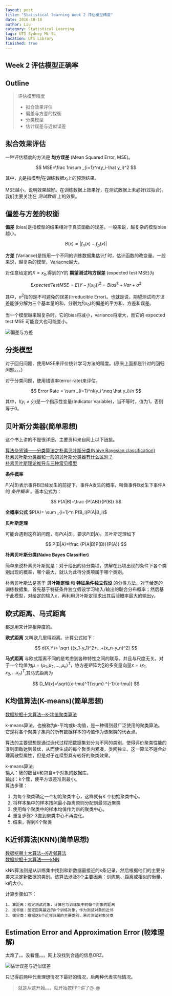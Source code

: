 ```yaml
---
layout: post
title: "Statistical learning Week 2 评估模型精度"
date: 2016-10-18
author: Liu
category: Statistical Learning
tags: UTS Sydney ML SL
location: UTS Library
finished: true
---
```


Week 2 评估模型正确率
---

## Outline

> 评估模型精度
>
> - 拟合效果评估
> - 偏差与方差的权衡
> - 分类模型
> - 估计误差与近似误差

## 拟合效果评估

一种评估精度的方法是 __均方误差__ (Mean Squared Error, MSE)。

$$
MSE=\frac 1n\sum _{i=1}^n(y_i-\hat y_i)^2
$$

其中，$\hat y_i$是指模型$\hat f$在训练数据$x_i$上的预测结果。

MSE越小，说明效果越好。在训练数据上效果好，在测试数据上未必好(过拟合)。我们主要关注在 _测试数据_ 上的效果。

## 偏差与方差的权衡

__偏差__ (bias)是指模型的结果相对于真实函数的误差。一般来说，越复杂的模型bias越小。

$$
B(x)=|f_n(x)-f_p(x)|
$$

__方差__ (Variance)是指用一个不同的训练数据集估计$f$ 时，估计函数的改变量。一般来说，越复杂的模型，Variacne越大。

对任意给定的$X=x_0$,得到的$Y$的 __期望测试均方误差__ (expected test MSE)为

$$
ExpectedTest MSE=E(Y-f(x_0))^2=Bias^2+Var+\sigma ^2
$$

其中，$\sigma ^2$指的是不可避免的误差(Irreducible Error)。也就是说，期望测试均方误差能够分解为三个基本量的和，分别为$\hat f(x_0)$的偏差的平方和、方差和误差。

当一个模型越来越复杂时，它的bias将减小，variance将增大，而它的 expected test MSE 可能变大也可能变小。

![偏差与方差](/img/blog/20161014/2.PNG)

## 分类模型

对于回归问题，使用MSE来评价统计学习方法的精度。(原来上面都是针对的回归问题。。。)

对于分类问题，使用错误率(error rate)来评估。

$$
Error Rate = \sum _{i=1}^nI(y_i \neq \hat y_i)/n
$$

其中，$I(y_i \neq \hat y_i)$是一个指示性变量(Indicator Variable)，当不等时，值为1，否则等于0。

## 贝叶斯分类器(简单思想)

这个书上讲的不是很详细，主要资料来自网上以下链接。

[算法杂货铺——分类算法之朴素贝叶斯分类(Naive Bayesian classification)](http://www.cnblogs.com/leoo2sk/archive/2010/09/17/naive-bayesian-classifier.html)  
[朴素贝叶斯分类器和一般的贝叶斯分类器有什么区别？](https://www.zhihu.com/question/20138060)  
[朴素贝叶斯理论推导与三种常见模型](http://blog.csdn.net/u012162613/article/details/48323777)  

__条件概率__

$P(A|B)$表示事件B已经发生的前提下，事件A发生的概率，叫做事件B发生下事件A的 _条件概率_ 。基本公式为：

$$
P(A|B)=\frac {P(AB)}{P(B)}
$$

__全概率公式__  $P(A)= \sum _{i=1}^n P(B_i)P(A|B_i)$

__贝叶斯定理__

可能会遇到这样的问题，有$P(A|B)$，要求$P(B|A)$。贝叶斯定理如下

$$
P(B|A)=\frac {P(A|B)P(B)}{P(A)}
$$

__朴素贝叶斯分类(Naive Bayes Classifier)__ 

简单来说朴素贝叶斯就是：对于给出的待分类项，求解在此项出现的条件下各个类别出现的概率，哪个最大，就认为此待分类项属于哪个类别。

朴素贝叶斯法是基于 __贝叶斯定理__ 和 __特征条件独立假设__ 的分类方法，对于给定的训练数据集，首先基于特征条件独立假设学习输入/输出的联合分布概率；然后基于此模型，对给定的输入x，再利用贝叶斯定理求出其后验概率最大的输出y。

## 欧式距离、马式距离

都是用来计算相异度的。

__欧式距离__ 又叫欧几里得距离。计算公式如下：

$$
d(X,Y)= \sqrt {(x_1-y_1)^2+...+(x_n-y_n)^2}
$$

__马式距离__ 与欧式距离不同的是考虑到各种特性之间的联系，并且与尺度无关。对于一个均值为$\mu = (\mu _1, \mu _2,...,\mu _n)^T$，协方差矩阵为$\sum$的多变量向量$x=(x_1,x_2,...x_n)^T$,其马式距离为

$$
D_M(x)=\sqrt{(x-\mu)^T{\sum} ^{-1}(x-\mu)}
$$


## K均值算法(K-means)(简单思想)

[数据挖掘十大算法--K-均值聚类算法](http://blog.csdn.net/u011067360/article/details/24383051)

k-means算法，也被称为k-平均或k-均值，是一种得到最广泛使用的聚类算法。 它是将各个聚类子集内的所有数据样本的均值作为该聚类的代表点。

算法的主要思想是通过迭代过程把数据集划分为不同的类别，使得评价聚类性能的准则函数达到最优，从而使生成的每个聚类内紧凑，类间独立。这一算法不适合处理离散型属性，但是对于连续型具有较好的聚类效果。

k-means算法:  
输入：簇的数目k和包含n个对象的数据库。  
输出：k个簇，使平方误差准则最小。  
算法步骤：   

 1. 为每个聚类确定一个初始聚类中心，这样就有K 个初始聚类中心。 
 2. 将样本集中的样本按照最小距离原则分配到最邻近聚类  
 3. 使用每个聚类中的样本均值作为新的聚类中心。
 4. 重复步骤2.3直到聚类中心不再变化。
 5. 结束，得到K个聚类

## K近邻算法(KNN)(简单思想)

[数据挖掘十大算法--K近邻算法](http://blog.csdn.net/u011067360/article/details/23941577)  
[数据挖掘十大算法——kNN](https://www.douban.com/note/176119064/)

kNN算法则是从训练集中找到和新数据最接近的k条记录，然后根据他们的主要分类来决定新数据的类别。该算法涉及3个主要因素：训练集、距离或相似的衡量、k的大小。

计算步骤如下：  

    1. 算距离：给定测试对象，计算它与训练集中的每个对象的距离
    2. 找邻居：圈定距离最近的k个训练对象，作为测试对象的近邻
    3. 做分类：根据这k个近邻归属的主要类别，来对测试对象分类

## Estimation Error and Approximation Error (较难理解)

太难了。。没看懂。。。网上没找到合适的信息ORZ。

![估计误差与近似误差](/img/blog/20161014/3.jpg)

只记得前两种代表理想情况下最好的情况，后两种代表实际情况。


> 就是从这开始。。。就开始按PPT讲了@-@